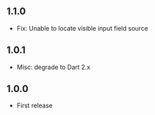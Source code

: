 ## 1.1.0

- Fix: Unable to locate visible input field source

## 1.0.1

- Misc: degrade to Dart 2.x

## 1.0.0

- First release
